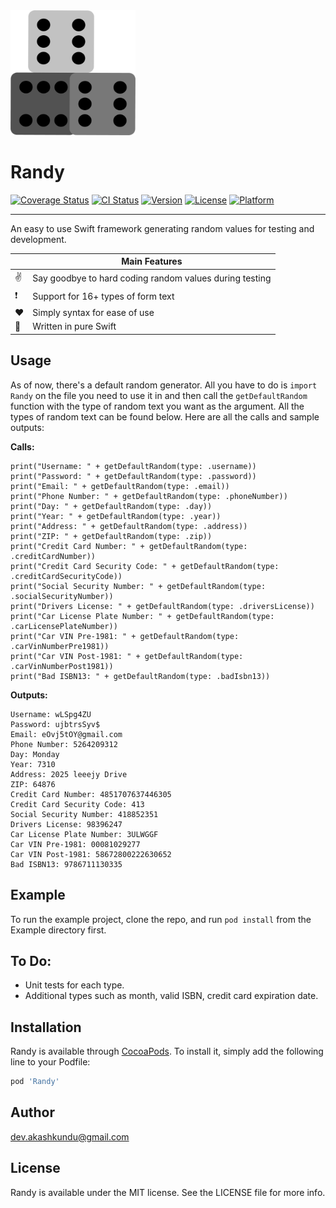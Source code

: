 <img src="./randy_icon.png" alt="drawing" width="200"/>

# Randy

[![Coverage Status](https://coveralls.io/repos/github/akun1/Randy/badge.svg?branch=master)](https://coveralls.io/github/akun1/Randy?branch=master)
[![CI Status](https://img.shields.io/travis/akashkundu92@gmail.com/Randy.svg?style=flat)](https://travis-ci.org/akashkundu92@gmail.com/Randy)
[![Version](https://img.shields.io/cocoapods/v/Randy.svg?style=flat)](https://cocoapods.org/pods/Randy)
[![License](https://img.shields.io/cocoapods/l/Randy.svg?style=flat)](https://cocoapods.org/pods/Randy)
[![Platform](https://img.shields.io/cocoapods/p/Randy.svg?style=flat)](https://cocoapods.org/pods/Randy)

----------------

An easy to use Swift framework generating random values for testing and development.

|         | Main Features  |
----------|-----------------
:v: | Say goodbye to hard coding random values during testing
:exclamation:| Support for 16+ types of form text
:heart: | Simply syntax for ease of use
:baby_chick: | Written in pure Swift


## Usage

As of now, there's a default random generator. All you have to do is ```import Randy``` on the file you need to use it in and then call the ```getDefaultRandom``` function with the type of random text you want as the argument. All the types of random text can be found below. Here are all the calls and sample outputs:

**Calls:**

```
print("Username: " + getDefaultRandom(type: .username))
print("Password: " + getDefaultRandom(type: .password))
print("Email: " + getDefaultRandom(type: .email))
print("Phone Number: " + getDefaultRandom(type: .phoneNumber))
print("Day: " + getDefaultRandom(type: .day))
print("Year: " + getDefaultRandom(type: .year))
print("Address: " + getDefaultRandom(type: .address))
print("ZIP: " + getDefaultRandom(type: .zip))
print("Credit Card Number: " + getDefaultRandom(type: .creditCardNumber))
print("Credit Card Security Code: " + getDefaultRandom(type: .creditCardSecurityCode))
print("Social Security Number: " + getDefaultRandom(type: .socialSecurityNumber))
print("Drivers License: " + getDefaultRandom(type: .driversLicense))
print("Car License Plate Number: " + getDefaultRandom(type: .carLicensePlateNumber))
print("Car VIN Pre-1981: " + getDefaultRandom(type: .carVinNumberPre1981))
print("Car VIN Post-1981: " + getDefaultRandom(type: .carVinNumberPost1981))
print("Bad ISBN13: " + getDefaultRandom(type: .badIsbn13))
```

**Outputs:**

```
Username: wLSpg4ZU
Password: ujbtrsSyv$
Email: eOvj5tOY@gmail.com
Phone Number: 5264209312
Day: Monday
Year: 7310
Address: 2025 leeejy Drive
ZIP: 64876
Credit Card Number: 4851707637446305
Credit Card Security Code: 413
Social Security Number: 418852351
Drivers License: 98396247
Car License Plate Number: 3ULWGGF
Car VIN Pre-1981: 00081029277
Car VIN Post-1981: 58672800222630652
Bad ISBN13: 9786711130335
```

## Example

To run the example project, clone the repo, and run `pod install` from the Example directory first.

## To Do:

* Unit tests for each type.
* Additional types such as month, valid ISBN, credit card expiration date.

## Installation

Randy is available through [CocoaPods](https://cocoapods.org). To install
it, simply add the following line to your Podfile:

```ruby
pod 'Randy'
```

## Author

dev.akashkundu@gmail.com

## License

Randy is available under the MIT license. See the LICENSE file for more info.
